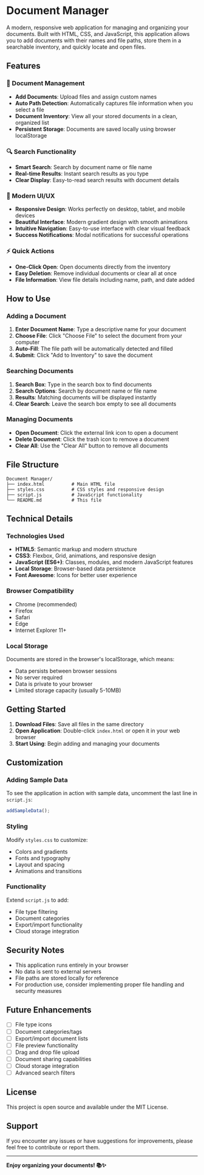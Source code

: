 # Document Manager

A modern, responsive web application for managing and organizing your documents. Built with HTML, CSS, and JavaScript, this application allows you to add documents with their names and file paths, store them in a searchable inventory, and quickly locate and open files.

## Features

### 📁 Document Management
- **Add Documents**: Upload files and assign custom names
- **Auto Path Detection**: Automatically captures file information when you select a file
- **Document Inventory**: View all your stored documents in a clean, organized list
- **Persistent Storage**: Documents are saved locally using browser localStorage

### 🔍 Search Functionality
- **Smart Search**: Search by document name or file name
- **Real-time Results**: Instant search results as you type
- **Clear Display**: Easy-to-read search results with document details

### 🎨 Modern UI/UX
- **Responsive Design**: Works perfectly on desktop, tablet, and mobile devices
- **Beautiful Interface**: Modern gradient design with smooth animations
- **Intuitive Navigation**: Easy-to-use interface with clear visual feedback
- **Success Notifications**: Modal notifications for successful operations

### ⚡ Quick Actions
- **One-Click Open**: Open documents directly from the inventory
- **Easy Deletion**: Remove individual documents or clear all at once
- **File Information**: View file details including name, path, and date added

## How to Use

### Adding a Document
1. **Enter Document Name**: Type a descriptive name for your document
2. **Choose File**: Click "Choose File" to select the document from your computer
3. **Auto-Fill**: The file path will be automatically detected and filled
4. **Submit**: Click "Add to Inventory" to save the document

### Searching Documents
1. **Search Box**: Type in the search box to find documents
2. **Search Options**: Search by document name or file name
3. **Results**: Matching documents will be displayed instantly
4. **Clear Search**: Leave the search box empty to see all documents

### Managing Documents
- **Open Document**: Click the external link icon to open a document
- **Delete Document**: Click the trash icon to remove a document
- **Clear All**: Use the "Clear All" button to remove all documents

## File Structure

```
Document Manager/
├── index.html          # Main HTML file
├── styles.css          # CSS styles and responsive design
├── script.js           # JavaScript functionality
└── README.md           # This file
```

## Technical Details

### Technologies Used
- **HTML5**: Semantic markup and modern structure
- **CSS3**: Flexbox, Grid, animations, and responsive design
- **JavaScript (ES6+)**: Classes, modules, and modern JavaScript features
- **Local Storage**: Browser-based data persistence
- **Font Awesome**: Icons for better user experience

### Browser Compatibility
- Chrome (recommended)
- Firefox
- Safari
- Edge
- Internet Explorer 11+

### Local Storage
Documents are stored in the browser's localStorage, which means:
- Data persists between browser sessions
- No server required
- Data is private to your browser
- Limited storage capacity (usually 5-10MB)

## Getting Started

1. **Download Files**: Save all files in the same directory
2. **Open Application**: Double-click `index.html` or open it in your web browser
3. **Start Using**: Begin adding and managing your documents

## Customization

### Adding Sample Data
To see the application in action with sample data, uncomment the last line in `script.js`:
```javascript
addSampleData();
```

### Styling
Modify `styles.css` to customize:
- Colors and gradients
- Fonts and typography
- Layout and spacing
- Animations and transitions

### Functionality
Extend `script.js` to add:
- File type filtering
- Document categories
- Export/import functionality
- Cloud storage integration

## Security Notes

- This application runs entirely in your browser
- No data is sent to external servers
- File paths are stored locally for reference
- For production use, consider implementing proper file handling and security measures

## Future Enhancements

- [ ] File type icons
- [ ] Document categories/tags
- [ ] Export/import document lists
- [ ] File preview functionality
- [ ] Drag and drop file upload
- [ ] Document sharing capabilities
- [ ] Cloud storage integration
- [ ] Advanced search filters

## License

This project is open source and available under the MIT License.

## Support

If you encounter any issues or have suggestions for improvements, please feel free to contribute or report them.

---

**Enjoy organizing your documents! 📚✨** 